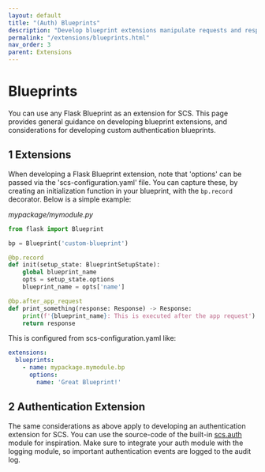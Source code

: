 ```yaml
---
layout: default
title: "(Auth) Blueprints"
description: "Develop blueprint extensions manipulate requests and responses"
permalink: "/extensions/blueprints.html"
nav_order: 3
parent: Extensions
---
```

# Blueprints
You can use any Flask Blueprint as an extension for SCS. This page provides
general guidance on developing blueprint extensions, and considerations for
developing custom authentication blueprints.

## 1 Extensions
When developing a Flask Blueprint extension, note that 'options' can be passed
via the 'scs-configuration.yaml' file. You can capture these, by creating
an initialization function in your blueprint, with the `bp.record` decorator.
Below is a simple example:

_mypackage/mymodule.py_
```python
from flask import Blueprint

bp = Blueprint('custom-blueprint')

@bp.record
def init(setup_state: BlueprintSetupState):
    global blueprint_name
    opts = setup_state.options
    blueprint_name = opts['name']

@bp.after_app_request
def print_something(response: Response) -> Response:
    print(f'{blueprint_name}: This is executed after the app request')
    return response
```

This is configured from scs-configuration.yaml like:
```yaml
extensions:
  blueprints:
    - name: mypackage.mymodule.bp
      options:
        name: 'Great Blueprint!'
```

## 2 Authentication Extension
The same considerations as above apply to developing an authentication
extension for SCS. You can use the source-code of the built-in
[scs.auth](https://github.com/Tom-Brouwer/simple-configuration-server/blob/master/scs/auth.py)
module for inspiration. Make sure to integrate your auth module with the
logging module, so important authentication events are logged to the audit log.
